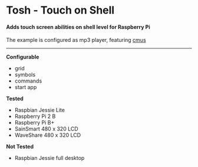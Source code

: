 # **Tosh** - **T**ouch **o**n **Sh**ell

#### **Adds touch screen abilities on shell level for Raspberry Pi**



The example is configured as mp3 player, featuring [cmus](https://cmus.github.io/)

----------

**Configurable**

 - grid
 - symbols
 - commands
 - start app

**Tested**

 - Raspbian Jessie Lite
 - Raspberry Pi 2 B
 - Raspberry Pi B+
 - SainSmart 480 x 320 LCD
 - WaveShare 480 x 320 LCD

**Not Tested**

- Raspbian Jessie full desktop

